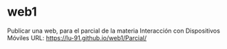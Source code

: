 # web1
Publicar una web, para el parcial de la materia Interacción con Dispositivos Móviles
URL: https://lu-91.github.io/web1/Parcial/
